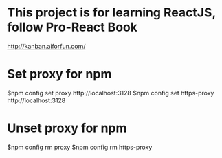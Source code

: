 # This project is for learning ReactJS, follow Pro-React Book
http://kanban.aiforfun.com/

# Set proxy for npm
$npm config set proxy http://localhost:3128
$npm config set https-proxy http://localhost:3128

# Unset proxy for npm
$npm config rm proxy
$npm config rm https-proxy
